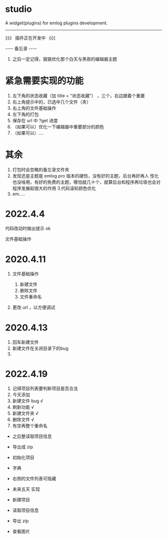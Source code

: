# studio
A widget(plugins) for emlog plugins development.

-----

》》》 插件正在开发中 《《《

----  备忘录  ----

1. 之后一定记得，狠狠优化那个白天与黑夜的编辑器主题

# 紧急需要实现的功能

1. 左下角的状态收藏（加 title = “状态收藏”） ，三个，右边跟着个重置
2. 右上角提示中的，已选中几个文件（夹）
3. 右上角的文件基础操作
4. 左下角的打包
5. 保存在 url 中 ?get 进度
5. （如果可以）优化一下编辑器中重要部分的颜色
6. （如果可以）....

# 其余

1. 打包时会忽略的备忘录文件夹
2. 发现还是主题是 emlog pro 版本的硬伤，没有好的主题，后台再好再人
    性化也没啥用，有好的免费的主题，哪怕就几十个，就算后台和程序再垃圾也会对程序发展起很大的作用
3.代码滚轮颜色优化
3. em.....

# 2022.4.4

代码改动时做出提示 ok 

文件基础操作

# 2020.4.11

1. 文件基础操作 

    1. 新建文件
    2. 删除文件
    3. 文件重命名

2. 更改 url ，以方便调试



# 2020.4.13

1. 回车新建文件
2. 新建文件在关闭目录下的bug
3. 

# 2022.4.19

1. 记得项目列表要判断项目是否合法
2. 今天添加
3. 新建文件 bug √
3. 刷新功能 √
4. 新建文件夹 √
4. 删除文件 √
5. 有空再整个重命名


- 之后整读取项目信息
- 导出成 zip 
- 初始化项目
- 字典
- 右侧的文件列表可隐藏

- 未来五天 实现
- 新建项目
- 读取项目信息 
- 导出 zip 
- 查看图片

